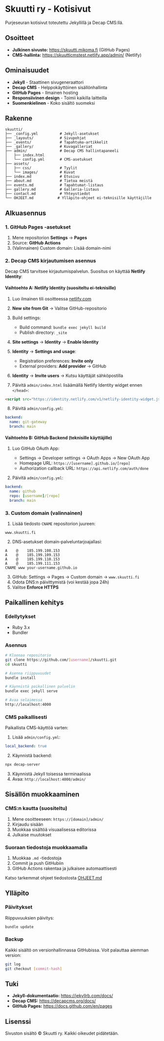 # Skuutti ry - Kotisivut

Purjeseuran kotisivut toteutettu Jekyllillä ja Decap CMS:llä.

## Osoitteet

- **Julkinen sivusto:** https://skuutti.mikoma.fi (GitHub Pages)
- **CMS-hallinta:** https://skuutticmstest.netlify.app/admin/ (Netlify)

## Ominaisuudet

- **Jekyll** - Staattinen sivugeneraattori
- **Decap CMS** - Helppokäyttöinen sisällönhallinta
- **GitHub Pages** - Ilmainen hosting
- **Responsiivinen design** - Toimii kaikilla laitteilla
- **Suomenkielinen** - Koko sisältö suomeksi

## Rakenne

```
skuutti/
├── _config.yml          # Jekyll-asetukset
├── _layouts/            # Sivupohjat
├── _events/             # Tapahtuma-artikkelit
├── _gallery/            # Kuvagalleriat
├── admin/               # Decap CMS hallintapaneeli
│   ├── index.html
│   └── config.yml       # CMS-asetukset
├── assets/
│   ├── css/             # Tyylit
│   └── images/          # Kuvat
├── index.md             # Etusivu
├── about.md             # Tietoa meistä
├── events.md            # Tapahtumat-listaus
├── gallery.md           # Galleria-listaus
├── contact.md           # Yhteystiedot
└── OHJEET.md           # Ylläpito-ohjeet ei-teknisille käyttäjille
```

## Alkuasennus

### 1. GitHub Pages -asetukset

1. Mene repositorion **Settings** → **Pages**
2. Source: **GitHub Actions**
3. (Valinnainen) Custom domain: Lisää domain-nimi

### 2. Decap CMS kirjautumisen asennus

Decap CMS tarvitsee kirjautumispalvelun. Suositus on käyttää **Netlify Identity**:

#### Vaihtoehto A: Netlify Identity (suositeltu ei-teknisille)

1. Luo ilmainen tili osoitteessa [netlify.com](https://netlify.com)
2. **New site from Git** → Valitse GitHub-repositorio
3. Build settings:
   - Build command: `bundle exec jekyll build`
   - Publish directory: `_site`
4. **Site settings** → **Identity** → **Enable Identity**
5. **Identity** → **Settings and usage**:
   - Registration preferences: **Invite only**
   - External providers: **Add provider** → GitHub
6. **Identity** → **Invite users** → Kutsu käyttäjät sähköpostilla

7. Päivitä `admin/index.html` lisäämällä Netlify Identity widget ennen `</head>`:
```html
<script src="https://identity.netlify.com/v1/netlify-identity-widget.js"></script>
```

8. Päivitä `admin/config.yml`:
```yaml
backend:
  name: git-gateway
  branch: main
```

#### Vaihtoehto B: GitHub Backend (teknisille käyttäjille)

1. Luo GitHub OAuth App:
   - Settings → Developer settings → OAuth Apps → New OAuth App
   - Homepage URL: `https://[username].github.io/[repo]`
   - Authorization callback URL: `https://api.netlify.com/auth/done`

2. Päivitä `admin/config.yml`:
```yaml
backend:
  name: github
  repo: [username]/[repo]
  branch: main
```

### 3. Custom domain (valinnainen)

1. Lisää tiedosto `CNAME` repositorion juureen:
```
www.skuutti.fi
```

2. DNS-asetukset domain-palveluntarjoajallasi:
```
A    @    185.199.108.153
A    @    185.199.109.153
A    @    185.199.110.153
A    @    185.199.111.153
CNAME www your-username.github.io
```

3. GitHub: Settings → Pages → Custom domain → `www.skuutti.fi`
4. Odota DNS:n päivittymistä (voi kestää jopa 24h)
5. Valitse **Enforce HTTPS**

## Paikallinen kehitys

### Edellytykset

- Ruby 3.x
- Bundler

### Asennus

```bash
# Kloonaa repositorio
git clone https://github.com/[username]/skuutti.git
cd skuutti

# Asenna riippuvuudet
bundle install

# Käynnistä paikallinen palvelin
bundle exec jekyll serve

# Avaa selaimessa
http://localhost:4000
```

### CMS paikallisesti

Paikallista CMS-käyttöä varten:

1. Lisää `admin/config.yml`:
```yaml
local_backend: true
```

2. Käynnistä backend:
```bash
npx decap-server
```

3. Käynnistä Jekyll toisessa terminaalissa
4. Avaa: `http://localhost:4000/admin/`

## Sisällön muokkaaminen

### CMS:n kautta (suositeltu)

1. Mene osoitteeseen: `https://[domain]/admin/`
2. Kirjaudu sisään
3. Muokkaa sisältöä visuaalisessa editorissa
4. Julkaise muutokset

### Suoraan tiedostoja muokkaamalla

1. Muokkaa `.md` -tiedostoja
2. Commit ja push GitHubiin
3. GitHub Actions rakentaa ja julkaisee automaattisesti

Katso tarkemmat ohjeet tiedostosta [OHJEET.md](OHJEET.md)

## Ylläpito

### Päivitykset

Riippuvuuksien päivitys:
```bash
bundle update
```

### Backup

Kaikki sisältö on versionhallinnassa GitHubissa. Voit palauttaa aiemman version:
```bash
git log
git checkout [commit-hash]
```

## Tuki

- **Jekyll-dokumentaatio:** https://jekyllrb.com/docs/
- **Decap CMS:** https://decapcms.org/docs/
- **GitHub Pages:** https://docs.github.com/en/pages

## Lisenssi

Sivuston sisältö © Skuutti ry. Kaikki oikeudet pidätetään.
